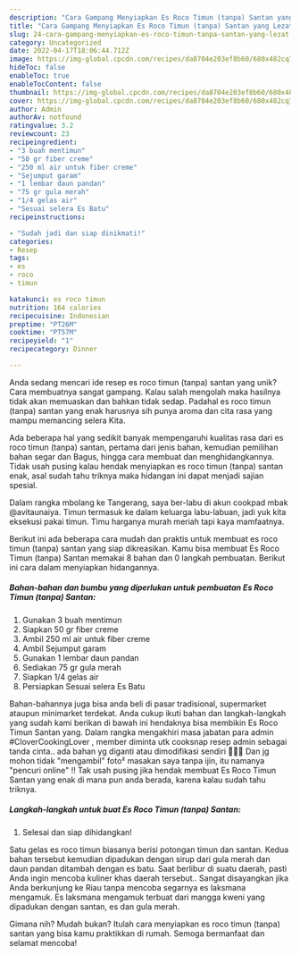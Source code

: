 ```yaml
---
description: "Cara Gampang Menyiapkan Es Roco Timun (tanpa) Santan yang Lezat"
title: "Cara Gampang Menyiapkan Es Roco Timun (tanpa) Santan yang Lezat"
slug: 24-cara-gampang-menyiapkan-es-roco-timun-tanpa-santan-yang-lezat
category: Uncategorized
date: 2022-04-17T18:06:44.712Z
image: https://img-global.cpcdn.com/recipes/da8704e203ef8b60/680x482cq70/es-roco-timun-tanpa-santan-foto-resep-utama.jpg
hideToc: false
enableToc: true
enableTocContent: false
thumbnail: https://img-global.cpcdn.com/recipes/da8704e203ef8b60/680x482cq70/es-roco-timun-tanpa-santan-foto-resep-utama.jpg
cover: https://img-global.cpcdn.com/recipes/da8704e203ef8b60/680x482cq70/es-roco-timun-tanpa-santan-foto-resep-utama.jpg
author: Admin
authorAv: notfound
ratingvalue: 3.2
reviewcount: 23
recipeingredient:
- "3 buah mentimun"
- "50 gr fiber creme"
- "250 ml air untuk fiber creme"
- "Sejumput garam"
- "1 lembar daun pandan"
- "75 gr gula merah"
- "1/4 gelas air"
- "Sesuai selera Es Batu"
recipeinstructions:

- "Sudah jadi dan siap dinikmati!"
categories:
- Resep
tags:
- es
- roco
- timun

katakunci: es roco timun 
nutrition: 164 calories
recipecuisine: Indonesian
preptime: "PT26M"
cooktime: "PT57M"
recipeyield: "1"
recipecategory: Dinner

---
```





Anda sedang mencari ide resep es roco timun (tanpa) santan yang unik? Cara membuatnya sangat gampang. Kalau salah mengolah maka hasilnya tidak akan memuaskan dan bahkan tidak sedap. Padahal es roco timun (tanpa) santan yang enak harusnya sih punya aroma dan cita rasa yang mampu memancing selera Kita.





Ada beberapa hal yang sedikit banyak mempengaruhi kualitas rasa dari es roco timun (tanpa) santan, pertama dari jenis bahan, kemudian pemilihan bahan segar dan Bagus, hingga cara membuat dan menghidangkannya. Tidak usah pusing kalau hendak menyiapkan es roco timun (tanpa) santan enak,      asal sudah tahu triknya maka hidangan ini dapat menjadi sajian spesial.














Dalam rangka mbolang ke Tangerang, saya ber-labu di akun cookpad mbak @avitaunaiya. Timun termasuk ke dalam keluarga labu-labuan, jadi yuk kita eksekusi pakai timun. Timu harganya murah meriah tapi kaya mamfaatnya.






Berikut ini ada beberapa cara mudah dan praktis untuk membuat es roco timun (tanpa) santan yang siap dikreasikan. Kamu bisa membuat Es Roco Timun (tanpa) Santan memakai 8 bahan dan 0 langkah pembuatan. Berikut ini cara dalam menyiapkan hidangannya.

<!--inarticleads1-->

##### Bahan-bahan dan bumbu yang diperlukan untuk pembuatan Es Roco Timun (tanpa) Santan:

1. Gunakan 3 buah mentimun
1. Siapkan 50 gr fiber creme
1. Ambil 250 ml air untuk fiber creme
1. Ambil Sejumput garam
1. Gunakan 1 lembar daun pandan
1. Sediakan 75 gr gula merah
1. Siapkan 1/4 gelas air
1. Persiapkan Sesuai selera Es Batu


Bahan-bahannya juga bisa anda beli di pasar tradisional, supermarket ataupun minimarket terdekat. Anda cukup ikuti bahan dan langkah-langkah yang sudah kami berikan di bawah ini hendaknya bisa membikin Es Roco Timun Santan yang. Dalam rangka mengakhiri masa jabatan para admin #CloverCookingLover , member diminta utk cooksnap resep admin sebagai tanda cinta.. ada bahan yg diganti atau dimodifikasi sendiri 🙏🙏🙏 Dan jg mohon tidak &#34;mengambil&#34; foto² masakan saya tanpa ijin, itu namanya &#34;pencuri online&#34; !! Tak usah pusing jika hendak membuat Es Roco Timun Santan yang enak di mana pun anda berada, karena kalau sudah tahu triknya. 

<!--inarticleads2-->

##### Langkah-langkah untuk buat Es Roco Timun (tanpa) Santan:


1. Selesai dan siap dihidangkan!

Satu gelas es roco timun biasanya berisi potongan timun dan santan. Kedua bahan tersebut kemudian dipadukan dengan sirup dari gula merah dan daun pandan ditambah dengan es batu. Saat berlibur di suatu daerah, pasti Anda ingin mencoba kuliner khas daerah tersebut.. Sangat disayangkan jika Anda berkunjung ke Riau tanpa mencoba segarnya es laksmana mengamuk. Es laksmana mengamuk terbuat dari mangga kweni yang dipadukan dengan santan, es dan gula merah. 

Gimana nih? Mudah bukan? Itulah cara menyiapkan es roco timun (tanpa) santan yang bisa kamu praktikkan di rumah. Semoga bermanfaat dan selamat mencoba!
